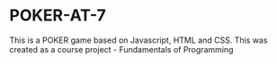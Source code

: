 # POKER-AT-7

This is a POKER game based on Javascript, HTML and CSS. This was created as a course project - Fundamentals of Programming
